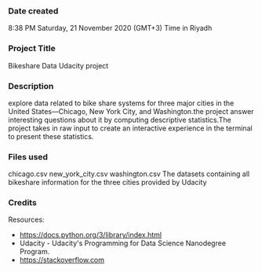 ### Date created
8:38 PM
Saturday, 21 November 2020 (GMT+3)
Time in Riyadh

### Project Title
Bikeshare Data Udacity project

### Description
explore data related to bike share systems for three major cities in the United States—Chicago, New York City, and Washington.the project answer interesting questions about it by computing descriptive statistics.The project takes in raw input to create an interactive experience in the terminal to present these statistics.

### Files used
chicago.csv
new_york_city.csv
washington.csv
The datasets containing all bikeshare information for the three cities provided by Udacity

### Credits
Resources:
* https://docs.python.org/3/library/index.html
* Udacity - Udacity's Programming for Data Science Nanodegree Program.
* https://stackoverflow.com



